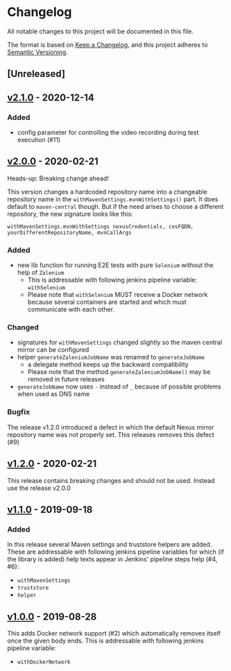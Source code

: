 # Changelog
All notable changes to this project will be documented in this file.

The format is based on [Keep a Changelog](https://keepachangelog.com/en/1.0.0/),
and this project adheres to [Semantic Versioning](https://semver.org/spec/v2.0.0.html).

## [Unreleased]

## [v2.1.0](https://github.com/cloudogu/zalenium-build-lib/releases/tag/v2.1.0) - 2020-12-14

### Added

- config parameter for controlling the video recording during test execution (#11)

## [v2.0.0](https://github.com/cloudogu/zalenium-build-lib/releases/tag/v2.0.0) - 2020-02-21

Heads-up: Breaking change ahead!

This version changes a hardcoded repository name into a changeable repository name in the `withMavenSettings.mvnWithSettings()` part. It does default to `maven-central` though. But if the need arises to choose a different repository, the new signature looks like this:
```
withMavenSettings.mvnWithSettings nexusCredentials, cesFQDN, yourDifferentRepositoryName, mvnCallArgs
```

### Added
- new lib function for running E2E tests with pure `Selenium` without the help of `Zalenium`
  - This is addressable with following jenkins pipeline variable: `withSelenium`
  - Please note that `withSelenium` MUST receive a Docker network because several containers are started and which must communicate with each other.

### Changed
- signatures for `withMavenSettings` changed slightly so the maven central mirror can be configured
- helper `generateZaleniumJobName` was renamed to `generateJobName`
   - a delegate method keeps up the backward compatibility
   - Please note that the method `generateZaleniumJobName()` may be removed in future releases
- `generateJobName` now uses `-` instead of `_` because of possible problems when used as DNS name 

### Bugfix

The release v1.2.0 introduced a defect in which the default Nexus mirror repository name was not properly set. This releases removes this defect (#9)

## [v1.2.0](https://github.com/cloudogu/zalenium-build-lib/releases/tag/v1.1.0) - 2020-02-21

This release contains breaking changes and should not be used. Instead use the release v2.0.0

## [v1.1.0](https://github.com/cloudogu/zalenium-build-lib/releases/tag/v1.1.0) - 2019-09-18 

### Added

In this release several Maven settings and truststore helpers are added. These are addressable with following jenkins pipeline variables for which (if the library is added) help texts appear in Jenkins' pipeline steps help (#4, #6):
- `withMavenSettings`
- `truststore`
- `helper`

   
## [v1.0.0](https://github.com/cloudogu/zalenium-build-lib/releases/tag/v1.0.0) - 2019-08-28

This adds Docker network support (#2) which automatically removes itself once the given body ends. This is addressable with following jenkins pipeline variable:
- `withDockerNetwork`
